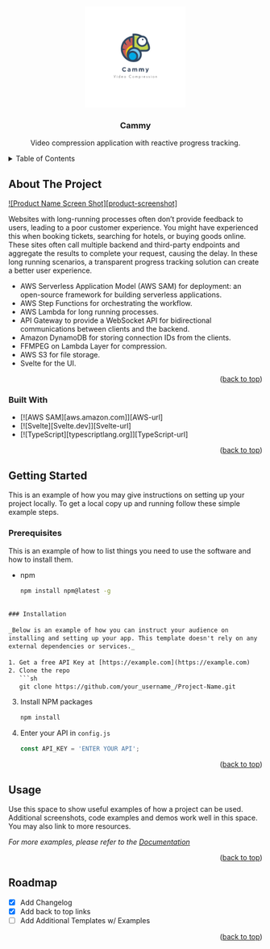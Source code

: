 <!-- PROJECT LOGO -->
<br />
<div align="center">
    <img src="https://github.com/HTLuff/cammy/blob/main/hero.png" alt="Logo" width="200" height="200">

  <h3 align="center">Cammy</h3>

  <p align="center">Video compression application with reactive progress tracking.</p>
</div>

<!-- TABLE OF CONTENTS -->
<details>
  <summary>Table of Contents</summary>
  <ol>
    <li>
      <a href="#about-the-project">About The Project</a>
      <ul>
        <li><a href="#built-with">Built With</a></li>
      </ul>
    </li>
    <li>
      <a href="#getting-started">Getting Started</a>
      <ul>
        <li><a href="#prerequisites">Prerequisites</a></li>
        <li><a href="#installation">Installation</a></li>
      </ul>
    </li>
    <li><a href="#usage">Usage</a></li>
    <li><a href="#roadmap">Roadmap</a></li>
  </ol>
</details>

<!-- ABOUT THE PROJECT -->
## About The Project

[![Product Name Screen Shot][product-screenshot]](https://example.com)

Websites with long-running processes often don’t provide feedback to users, leading to a poor customer experience. You might have experienced this when booking tickets, searching for hotels, or buying goods online. These sites often call multiple backend and third-party endpoints and aggregate the results to complete your request, causing the delay. In these long running scenarios, a transparent progress tracking solution can create a better user experience.

- AWS Serverless Application Model (AWS SAM) for deployment: an open-source framework for building serverless applications.
- AWS Step Functions for orchestrating the workflow.
- AWS Lambda for long running processes.
- API Gateway to provide a WebSocket API for bidirectional communications between clients and the backend.
- Amazon DynamoDB for storing connection IDs from the clients.
- FFMPEG on Lambda Layer for compression.
- AWS S3 for file storage.
- Svelte for the UI.


<p align="right">(<a href="#readme-top">back to top</a>)</p>

### Built With

* [![AWS SAM][aws.amazon.com]][AWS-url]
* [![Svelte][Svelte.dev]][Svelte-url]
* [![TypeScript][typescriptlang.org]][TypeScript-url]

<p align="right">(<a href="#readme-top">back to top</a>)</p>

<!-- GETTING STARTED -->
## Getting Started

This is an example of how you may give instructions on setting up your project locally.
To get a local copy up and running follow these simple example steps.

### Prerequisites

This is an example of how to list things you need to use the software and how to install them.
* npm
  ```sh
  npm install npm@latest -g
```

### Installation

_Below is an example of how you can instruct your audience on installing and setting up your app. This template doesn't rely on any external dependencies or services._

1. Get a free API Key at [https://example.com](https://example.com)
2. Clone the repo
   ```sh
   git clone https://github.com/your_username_/Project-Name.git
   ```
3. Install NPM packages
   ```sh
   npm install
   ```
4. Enter your API in `config.js`
   ```js
   const API_KEY = 'ENTER YOUR API';
   ```

<p align="right">(<a href="#readme-top">back to top</a>)</p>



<!-- USAGE EXAMPLES -->
## Usage

Use this space to show useful examples of how a project can be used. Additional screenshots, code examples and demos work well in this space. You may also link to more resources.

_For more examples, please refer to the [Documentation](https://example.com)_

<p align="right">(<a href="#readme-top">back to top</a>)</p>



<!-- ROADMAP -->
## Roadmap

- [x] Add Changelog
- [x] Add back to top links
- [ ] Add Additional Templates w/ Examples

<p align="right">(<a href="#readme-top">back to top</a>)</p>
